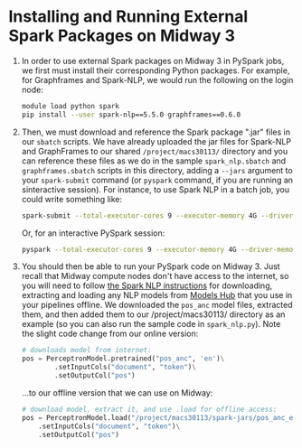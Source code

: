 # Installing and Running External Spark Packages on Midway 3

1. In order to use external Spark packages on Midway 3 in PySpark jobs, we first must install their corresponding Python packages. For example, for Graphframes and Spark-NLP, we would run the following on the login node:

    ```bash
    module load python spark
    pip install --user spark-nlp==5.5.0 graphframes==0.6.0
    ```

2. Then, we must download and reference the Spark package ".jar" files in our `sbatch` scripts. We have already uploaded the jar files for Spark-NLP and GraphFrames to our shared `/project/macs30113/` directory and you can reference these files as we do in the sample `spark_nlp.sbatch` and `graphframes.sbatch` scripts in this directory, adding a `--jars` argument to your `spark-submit` command (or `pyspark` command, if you are running an sinteractive session). For instance, to use Spark NLP in a batch job, you could write something like:

    ```bash
    spark-submit --total-executor-cores 9 --executor-memory 4G --driver-memory 4G --jars /project/macs30113/spark-jars/spark-nlp_2.12-3.3.2.jar spark_nlp.py
    ```

    Or, for an interactive PySpark session:

    ```bash
    pyspark --total-executor-cores 9 --executor-memory 4G --driver-memory 4G --jars /project/macs30113/spark-jars/spark-nlp_2.12-3.3.2.jar
    ```

3. You should then be able to run your PySpark code on Midway 3. Just recall that Midway compute nodes don't have access to the internet, so you will need to follow [the Spark NLP instructions](https://sparknlp.org/docs/en/install#offline) for downloading, extracting and loading any NLP models from [Models Hub](https://sparknlp.org/models) that you use in your pipelines offline. We downloaded the `pos_anc` model files, extracted them, and then added them to our /project/macs30113/ directory as an example (so you can also run the sample code in `spark_nlp.py`). Note the slight code change from our online version:

    ```python
    # downloads model from internet:
    pos = PerceptronModel.pretrained("pos_anc", 'en')\
            .setInputCols("document", "token")\
            .setOutputCol("pos")
    ```

    ...to our offline version that we can use on Midway:
    ```python
    # download model, extract it, and use .load for offline access:
    pos = PerceptronModel.load("/project/macs30113/spark-jars/pos_anc_en_3.0.0_3.0_1614962126490/")\
        .setInputCols("document", "token")\
        .setOutputCol("pos")
    ```